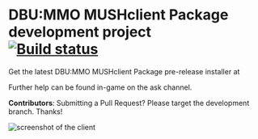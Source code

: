 # DBU:MMO MUSHclient Package development project<br>[![Build status](https://ci.appveyor.com/api/projects/status/gs65yl9foxq61eea/branch/DBUMUSH?svg=true)](https://ci.appveyor.com/project/Xinefus-Braska/dbummomush/branch/DBUMUSH)
Get the latest DBU:MMO MUSHclient Package pre-release installer at <insert link here>

Further help can be found in-game on the ask channel.

**Contributors**: Submitting a Pull Request? Please target the development branch. Thanks!

![screenshot of the client](https://raw.githubusercontent.com/Xinefus-Braska/DBUMMOMUSH/tree/gh-pages/images/DBUMMO.png)
